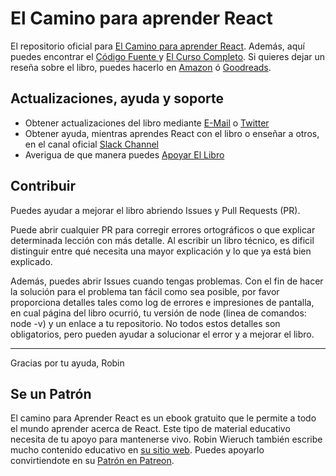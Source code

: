 # El Camino para aprender React

El repositorio oficial para [El Camino para aprender React](https://www.robinwieruch.de/the-road-to-learn-react/). Además, aquí puedes encontrar el [Código Fuente ](https://github.com/rwieruch/hackernews-client) y [El Curso Completo](https://roadtoreact.com/). Si quieres dejar un reseña sobre el libro, puedes hacerlo en [Amazon](https://www.amazon.com/dp/B077HJFCQX?tag=21moves-20) ó [Goodreads](https://www.goodreads.com/book/show/37503118-the-road-to-learn-react).

## Actualizaciones, ayuda y soporte

* Obtener actualizaciones del libro mediante [E-Mail](https://www.getrevue.co/profile/rwieruch) o [Twitter](https://twitter.com/rwieruch)
* Obtener ayuda, mientras aprendes React con el libro o enseñar a otros, en el canal oficial [Slack Channel](https://slack-the-road-to-learn-react.wieruch.com/)
* Averigua de que manera puedes [Apoyar El Libro](https://www.robinwieruch.de/about/)

## Contribuir

Puedes ayudar a mejorar el libro abriendo Issues y Pull Requests (PR).

Puede abrir cualquier PR para corregir errores ortográficos o  que explicar determinada lección con más detalle. Al escribir un libro técnico, es dificil distinguir entre qué necesita una mayor explicación y lo que ya está bien explicado.

Además, puedes abrir Issues cuando tengas problemas. Con el fin de hacer la solución para el problema tan fácil como sea posible, por favor proporciona detalles tales como log de errores e impresiones de pantalla, en cual página del libro ocurrió, tu versión de node (linea de comandos: node -v) y un enlace a tu repositorio. No todos estos detalles son obligatorios, pero pueden ayudar a solucionar el error y a mejorar el libro.

---

Gracias por tu ayuda,
Robin

## Se un Patrón

El camino para Aprender React es un ebook gratuito que le permite a todo el mundo aprender acerca de React. Este tipo de material educativo necesita de tu apoyo para mantenerse vivo. Robin Wieruch también escribe mucho contenido educativo en [su sitio web](https://www.robinwieruch.de/). Puedes apoyarlo convirtiendote en su [Patrón en Patreon](https://www.patreon.com/rwieruch).
